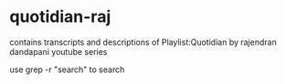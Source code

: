 # quotidian-raj
contains transcripts and descriptions of Playlist:Quotidian by rajendran dandapani youtube series 

use grep -r "search" to search 
